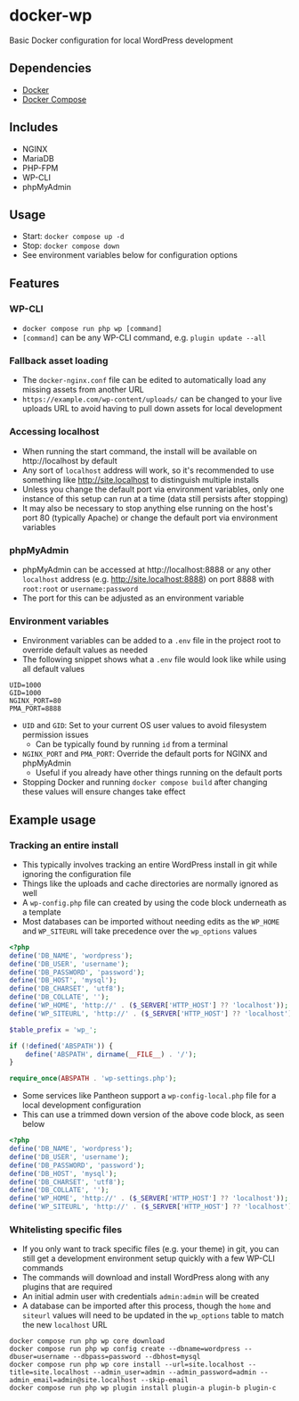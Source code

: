 # docker-wp

Basic Docker configuration for local WordPress development

## Dependencies

- [Docker](https://docs.docker.com/install/)
- [Docker Compose](https://docs.docker.com/compose/install/)

## Includes

- NGINX
- MariaDB
- PHP-FPM
- WP-CLI
- phpMyAdmin

## Usage

- Start: `docker compose up -d`
- Stop: `docker compose down`
- See environment variables below for configuration options

## Features

### WP-CLI

- `docker compose run php wp [command]`
- `[command]` can be any WP-CLI command, e.g. `plugin update --all`

### Fallback asset loading

- The `docker-nginx.conf` file can be edited to automatically load any missing assets from another URL
- `https://example.com/wp-content/uploads/` can be changed to your live uploads URL to avoid having to pull down assets for local development

### Accessing localhost

- When running the start command, the install will be available on http://localhost by default
- Any sort of `localhost` address will work, so it's recommended to use something like http://site.localhost to distinguish multiple installs
- Unless you change the default port via environment variables, only one instance of this setup can run at a time (data still persists after stopping)
- It may also be necessary to stop anything else running on the host's port 80 (typically Apache) or change the default port via environment variables

### phpMyAdmin

- phpMyAdmin can be accessed at http://localhost:8888 or any other `localhost` address (e.g. http://site.localhost:8888) on port 8888 with `root:root` or `username:password`
- The port for this can be adjusted as an environment variable

### Environment variables

- Environment variables can be added to a `.env` file in the project root to override default values as needed
- The following snippet shows what a `.env` file would look like while using all default values

```
UID=1000
GID=1000
NGINX_PORT=80
PMA_PORT=8888
```

- `UID` and `GID`: Set to your current OS user values to avoid filesystem permission issues
	- Can be typically found by running `id` from a terminal
- `NGINX_PORT` and `PMA_PORT`: Override the default ports for NGINX and phpMyAdmin
	- Useful if you already have other things running on the default ports
- Stopping Docker and running `docker compose build` after changing these values will ensure changes take effect

## Example usage

### Tracking an entire install

- This typically involves tracking an entire WordPress install in git while ignoring the configuration file
- Things like the uploads and cache directories are normally ignored as well
- A `wp-config.php` file can created by using the code block underneath as a template
- Most databases can be imported without needing edits as the `WP_HOME` and `WP_SITEURL` will take precedence over the `wp_options` values

```php
<?php
define('DB_NAME', 'wordpress');
define('DB_USER', 'username');
define('DB_PASSWORD', 'password');
define('DB_HOST', 'mysql');
define('DB_CHARSET', 'utf8');
define('DB_COLLATE', '');
define('WP_HOME', 'http://' . ($_SERVER['HTTP_HOST'] ?? 'localhost'));
define('WP_SITEURL', 'http://' . ($_SERVER['HTTP_HOST'] ?? 'localhost'));

$table_prefix = 'wp_';

if (!defined('ABSPATH')) {
	define('ABSPATH', dirname(__FILE__) . '/');
}

require_once(ABSPATH . 'wp-settings.php');
```

- Some services like Pantheon support a `wp-config-local.php` file for a local development configuration
- This can use a trimmed down version of the above code block, as seen below

```php
<?php
define('DB_NAME', 'wordpress');
define('DB_USER', 'username');
define('DB_PASSWORD', 'password');
define('DB_HOST', 'mysql');
define('DB_CHARSET', 'utf8');
define('DB_COLLATE', '');
define('WP_HOME', 'http://' . ($_SERVER['HTTP_HOST'] ?? 'localhost'));
define('WP_SITEURL', 'http://' . ($_SERVER['HTTP_HOST'] ?? 'localhost'));
```

### Whitelisting specific files

- If you only want to track specific files (e.g. your theme) in git, you can still get a development environment setup quickly with a few WP-CLI commands
- The commands will download and install WordPress along with any plugins that are required
- An initial admin user with credentials `admin:admin` will be created
- A database can be imported after this process, though the `home` and `siteurl` values will need to be updated in the `wp_options` table to match the new `localhost` URL

```
docker compose run php wp core download
docker compose run php wp config create --dbname=wordpress --dbuser=username --dbpass=password --dbhost=mysql
docker compose run php wp core install --url=site.localhost --title=site.localhost --admin_user=admin --admin_password=admin --admin_email=admin@site.localhost --skip-email
docker compose run php wp plugin install plugin-a plugin-b plugin-c
```
